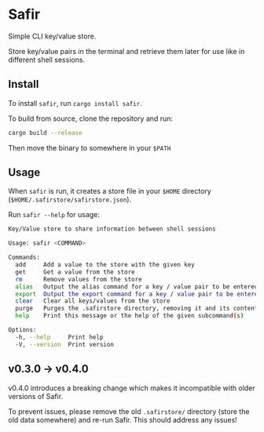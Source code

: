 # Safir

Simple CLI key/value store.

Store key/value pairs in the terminal and retrieve them later for use like in different shell sessions.

## Install

To install `safir`, run `cargo install safir`.

To build from source, clone the repository and run:

```bash
cargo build --release
```

Then move the binary to somewhere in your `$PATH`

## Usage

When `safir` is run, it creates a store file in your `$HOME` directory (`$HOME/.safirstore/safirstore.json`).

Run `safir --help` for usage:

```bash
Key/Value store to share information between shell sessions

Usage: safir <COMMAND>

Commands:
  add     Add a value to the store with the given key
  get     Get a value from the store
  rm      Remove values from the store
  alias   Output the alias command for a key / value pair to be entered into a shell session
  export  Output the export command for a key / value pair to be entered into a shell session
  clear   Clear all keys/values from the store
  purge   Purges the .safirstore directory, removing it and its contents
  help    Print this message or the help of the given subcommand(s)

Options:
  -h, --help     Print help
  -V, --version  Print version
```

## v0.3.0 -> v0.4.0

v0.4.0 introduces a breaking change which makes it incompatible with older versions of Safir.

To prevent issues, please remove the old `.safirstore/` directory (store the old data somewhere) and re-run Safir.
This should address any issues!

